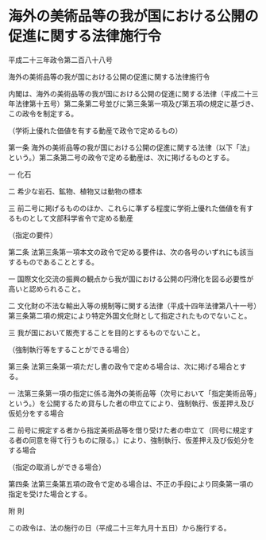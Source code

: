 # 海外の美術品等の我が国における公開の促進に関する法律施行令

平成二十三年政令第二百八十八号

海外の美術品等の我が国における公開の促進に関する法律施行令

内閣は、海外の美術品等の我が国における公開の促進に関する法律（平成二十三年法律第十五号）第二条第二号並びに第三条第一項及び第五項の規定に基づき、この政令を制定する。

（学術上優れた価値を有する動産で政令で定めるもの）

第一条 海外の美術品等の我が国における公開の促進に関する法律（以下「法」という。）第二条第二号の政令で定める動産は、次に掲げるものとする。

一 化石

二 希少な岩石、鉱物、植物又は動物の標本

三 前二号に掲げるもののほか、これらに準ずる程度に学術上優れた価値を有するものとして文部科学省令で定める動産

（指定の要件）

第二条 法第三条第一項本文の政令で定める要件は、次の各号のいずれにも該当するものであることとする。

一 国際文化交流の振興の観点から我が国における公開の円滑化を図る必要性が高いと認められること。

二 文化財の不法な輸出入等の規制等に関する法律（平成十四年法律第八十一号）第三条第二項の規定により特定外国文化財として指定されたものでないこと。

三 我が国において販売することを目的とするものでないこと。

（強制執行等をすることができる場合）

第三条 法第三条第一項ただし書の政令で定める場合は、次に掲げる場合とする。

一 法第三条第一項の指定に係る海外の美術品等（次号において「指定美術品等」という。）を公開するため貸与した者の申立てにより、強制執行、仮差押え及び仮処分をする場合

二 前号に規定する者から指定美術品等を借り受けた者の申立て（同号に規定する者の同意を得て行うものに限る。）により、強制執行、仮差押え及び仮処分をする場合

（指定の取消しができる場合）

第四条 法第三条第五項の政令で定める場合は、不正の手段により同条第一項の指定を受けた場合とする。

附 則

この政令は、法の施行の日（平成二十三年九月十五日）から施行する。
